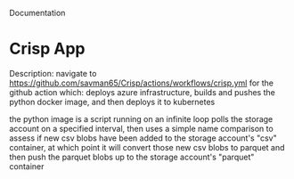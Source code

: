 Documentation
# Crisp App
Description: 
navigate to https://github.com/savman65/Crisp/actions/workflows/crisp.yml for the github action which:
deploys azure infrastructure, builds and pushes the python docker image, and then deploys it to kubernetes

the python image is a script running on an infinite loop polls the storage account on a specified interval, then uses a simple name comparison to assess if new csv blobs have been added to the storage account's "csv" container, at which point it will convert those new csv blobs to parquet and then push the parquet blobs up to the storage account's "parquet" container